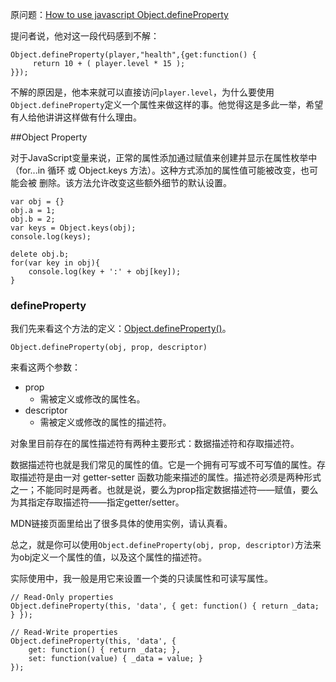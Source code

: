 原问题：[How to use javascript Object.defineProperty](http://stackoverflow.com/questions/18524652/how-to-use-javascript-object-defineproperty)

提问者说，他对这一段代码感到不解：
```
Object.defineProperty(player,"health",{get:function() {
     return 10 + ( player.level * 15 );
}});
```
不解的原因是，他本来就可以直接访问`player.level`，为什么要使用`Object.defineProperty`定义一个属性来做这样的事。他觉得这是多此一举，希望有人给他讲讲这样做有什么理由。

##Object Property

对于JavaScript变量来说，正常的属性添加通过赋值来创建并显示在属性枚举中（for...in 循环 或 Object.keys 方法）。这种方式添加的属性值可能被改变，也可能会被 删除。该方法允许改变这些额外细节的默认设置。
```
var obj = {}
obj.a = 1;
obj.b = 2;
var keys = Object.keys(obj);
console.log(keys);

delete obj.b;
for(var key in obj){
    console.log(key + ':' + obj[key]);
}
```

### defineProperty
我们先来看这个方法的定义：[Object.defineProperty()](https://developer.mozilla.org/en-US/docs/Web/JavaScript/Reference/Global_Objects/Object/defineProperty)。

```
Object.defineProperty(obj, prop, descriptor)
```
来看这两个参数：
- prop
  - 需被定义或修改的属性名。
- descriptor
  - 需被定义或修改的属性的描述符。

对象里目前存在的属性描述符有两种主要形式：数据描述符和存取描述符。

数据描述符也就是我们常见的属性的值。它是一个拥有可写或不可写值的属性。存取描述符是由一对 getter-setter 函数功能来描述的属性。描述符必须是两种形式之一；不能同时是两者。也就是说，要么为prop指定数据描述符——赋值，要么为其指定存取描述符——指定getter/setter。

MDN链接页面里给出了很多具体的使用实例，请认真看。

总之，就是你可以使用`Object.defineProperty(obj, prop, descriptor)`方法来为obj定义一个属性的值，以及这个属性的描述符。

实际使用中，我一般是用它来设置一个类的只读属性和可读写属性。

```
// Read-Only properties
Object.defineProperty(this, 'data', { get: function() { return _data; } });

// Read-Write properties
Object.defineProperty(this, 'data', {
    get: function() { return _data; },
    set: function(value) { _data = value; }
});
```